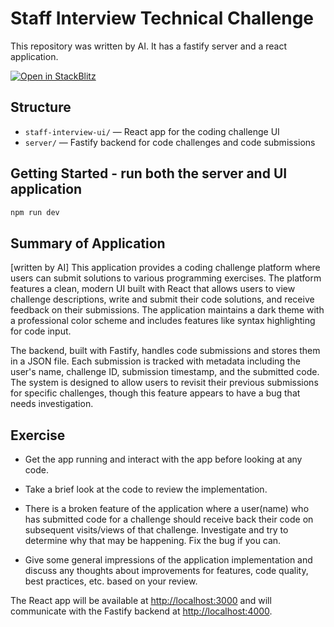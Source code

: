 # Staff Interview Technical Challenge 

This repository was written by AI. It has a fastify server and a react application.

 [![Open in StackBlitz](https://developer.stackblitz.com/img/open_in_stackblitz.svg)](https://stackblitz.com/fork/github/adamsheffzen/staff-two)
 
## Structure
- `staff-interview-ui/` — React app for the coding challenge UI
- `server/` — Fastify backend for code challenges and code submissions

## Getting Started - run both the server and UI application
```bash
npm run dev
```

## Summary of Application
[written by AI]
This application provides a coding challenge platform where users can submit solutions to various programming exercises. The platform features a clean, modern UI built with React that allows users to view challenge descriptions, write and submit their code solutions, and receive feedback on their submissions. The application maintains a dark theme with a professional color scheme and includes features like syntax highlighting for code input.

The backend, built with Fastify, handles code submissions and stores them in a JSON file. Each submission is tracked with metadata including the user's name, challenge ID, submission timestamp, and the submitted code. The system is designed to allow users to revisit their previous submissions for specific challenges, though this feature appears to have a bug that needs investigation.


## Exercise

- Get the app running and interact with the app before looking at any code.
- Take a brief look at the code to review the implementation.
- There is a broken feature of the application where a user(name) who has submitted code for a challenge should receive back their code on subsequent visits/views of that challenge. Investigate and try to determine why that may be happening. Fix the bug if you can.

- Give some general impressions of the application implementation and discuss any thoughts about improvements for features, code quality, best practices, etc. based on your review.


The React app will be available at [http://localhost:3000](http://localhost:5173) and will communicate with the Fastify backend at [http://localhost:4000](http://localhost:4000).
